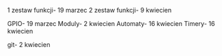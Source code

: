 1 zestaw funkcji- 19 marzec
2 zestaw funkcji- 9 kwiecien

GPIO- 19 marzec
Moduly- 2 kwiecien
Automaty- 16 kwiecien
Timery- 16 kwiecien

git- 2 kwiecien
